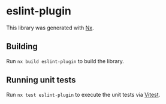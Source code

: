 # eslint-plugin

This library was generated with [Nx](https://nx.dev).

## Building

Run `nx build eslint-plugin` to build the library.

## Running unit tests

Run `nx test eslint-plugin` to execute the unit tests via [Vitest](https://vitest.dev/).
